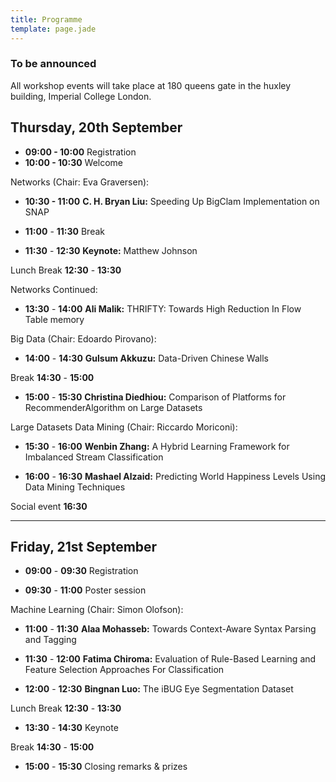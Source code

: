 ```yaml
---
title: Programme
template: page.jade
---
```


### To be announced
All workshop events will take place at 180 queens gate in the huxley building, Imperial College London.

## Thursday, 20th September

* **09:00 - 10:00**	Registration
* **10:00 - 10:30**	Welcome

Networks (Chair: Eva Graversen):
* **10:30 - 11:00**	**C. H. Bryan Liu:** Speeding Up BigClam Implementation on SNAP

* **11:00** - **11:30** Break

* **11:30** - **12:30**	**Keynote:** Matthew Johnson

Lunch Break **12:30** - **13:30**

Networks Continued:

* **13:30** - **14:00**	**Ali Malik:** THRIFTY: Towards High Reduction In Flow Table memory 
<!--keynote: [**leszek swirski**](/2018/keynotes.html) optimizing the unoptimizable - a whirlwind tour of the v8 javascript engine.-->

Big Data (Chair: Edoardo Pirovano):
* **14:00** - **14:30**	**Gulsum Akkuzu:** Data-Driven Chinese Walls

Break  **14:30** - **15:00**

* **15:00** - **15:30** **Christina Diedhiou:** Comparison of Platforms for RecommenderAlgorithm on Large Datasets

Large Datasets
Data Mining (Chair: Riccardo Moriconi):
* **15:30** - **16:00** **Wenbin Zhang:** A Hybrid Learning Framework for Imbalanced Stream Classification

* **16:00** - **16:30** **Mashael Alzaid:** Predicting World Happiness Levels Using Data Mining Techniques

Social event **16:30**

---

## Friday, 21st September

* **09:00** - **09:30**	Registration

* **09:30** - **11:00** Poster session

Machine Learning (Chair: Simon Olofson):
* **11:00** - **11:30**	**Alaa Mohasseb:** Towards Context-Aware Syntax Parsing and Tagging

* **11:30** - **12:00**	**Fatima Chiroma:** Evaluation of Rule-Based Learning and Feature Selection Approaches For Classification

* **12:00** - **12:30** **Bingnan Luo:** The iBUG Eye Segmentation Dataset

Lunch Break **12:30** - **13:30**

<!--keynote-->

* **13:30** - **14:30**	Keynote <!--: [**simon peyton jones**](/2018/keynotes.html) how to write a great paper.-->

Break **14:30** - **15:00**

<!--afternoon session: machine learning
* **15:30** - **16:10** **alaa mohasseb:**	question classification using domain specific syntax lexicon based approach
* **16:10** - **16:50** **christoph kurz:**  demand for medical care by the elderly: a nonparametric variational bayesian mixture approach-->
* **15:00** - **15:30** Closing remarks & prizes
